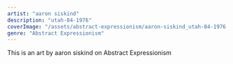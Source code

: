 ```yaml
---
artist: "aaron siskind"
description: "utah-84-1976"
coverImage: "/assets/abstract-expressionism/aaron-siskind_utah-84-1976.jpg"
genre: "Abstract Expressionism"
---
```

This is an art by aaron siskind on Abstract Expressionism

